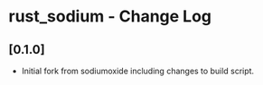 # rust_sodium - Change Log

## [0.1.0]
- Initial fork from sodiumoxide including changes to build script.
